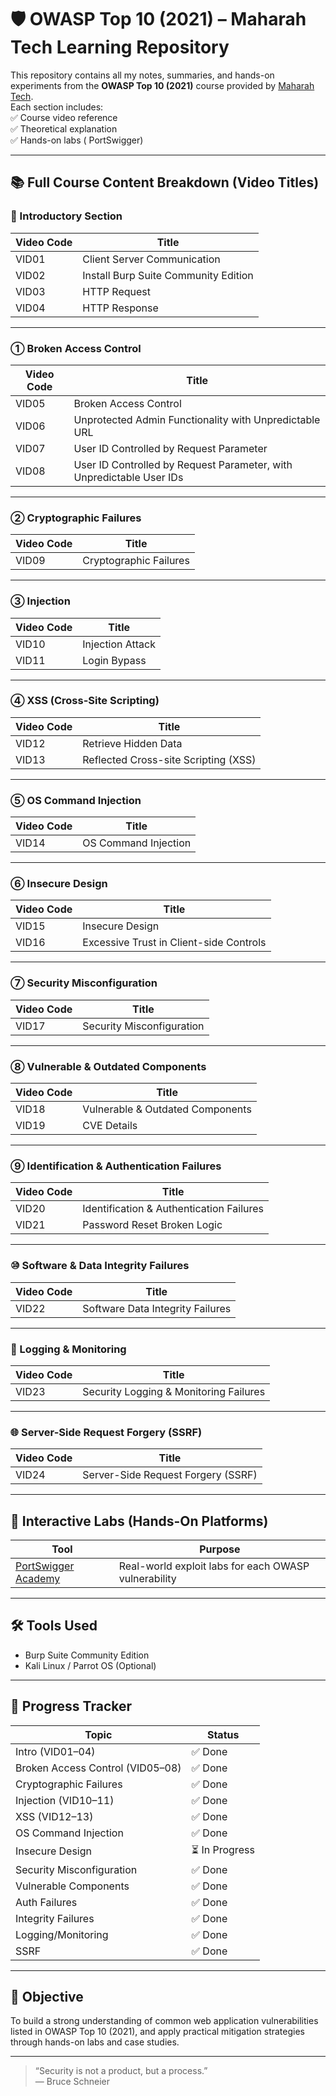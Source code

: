 # 🛡️ OWASP Top 10 (2021) – Maharah Tech Learning Repository

This repository contains all my notes, summaries, and hands-on experiments from the **OWASP Top 10 (2021)** course provided by [Maharah Tech](https://maharatech.gov.eg/course/view.php?id=2144).  
Each section includes:  
✅ Course video reference  
✅ Theoretical explanation  
✅ Hands-on labs ( PortSwigger)  

---

## 📚 Full Course Content Breakdown (Video Titles)

### 🔰 Introductory Section
| Video Code | Title |
|------------|-------|
| VID01 | Client Server Communication |
| VID02 | Install Burp Suite Community Edition |
| VID03 | HTTP Request |
| VID04 | HTTP Response |

---

### ① Broken Access Control
| Video Code | Title |
|------------|-------|
| VID05 | Broken Access Control |
| VID06 | Unprotected Admin Functionality with Unpredictable URL |
| VID07 | User ID Controlled by Request Parameter |
| VID08 | User ID Controlled by Request Parameter, with Unpredictable User IDs |

---

### ② Cryptographic Failures
| Video Code | Title |
|------------|-------|
| VID09 | Cryptographic Failures |

---

### ③ Injection
| Video Code | Title |
|------------|-------|
| VID10 | Injection Attack |
| VID11 | Login Bypass |

---

### ④ XSS (Cross-Site Scripting)
| Video Code | Title |
|------------|-------|
| VID12 | Retrieve Hidden Data |
| VID13 | Reflected Cross-site Scripting (XSS) |

---

### ⑤ OS Command Injection
| Video Code | Title |
|------------|-------|
| VID14 | OS Command Injection |

---

### ⑥ Insecure Design
| Video Code | Title |
|------------|-------|
| VID15 | Insecure Design |
| VID16 | Excessive Trust in Client-side Controls |

---

### ⑦ Security Misconfiguration
| Video Code | Title |
|------------|-------|
| VID17 | Security Misconfiguration |

---

### ⑧ Vulnerable & Outdated Components
| Video Code | Title |
|------------|-------|
| VID18 | Vulnerable & Outdated Components |
| VID19 | CVE Details |

---

### ⑨ Identification & Authentication Failures
| Video Code | Title |
|------------|-------|
| VID20 | Identification & Authentication Failures |
| VID21 | Password Reset Broken Logic |

---

### ⑩ Software & Data Integrity Failures
| Video Code | Title |
|------------|-------|
| VID22 | Software Data Integrity Failures |

---

### 📝 Logging & Monitoring
| Video Code | Title |
|------------|-------|
| VID23 | Security Logging & Monitoring Failures |

---

### 🌐 Server-Side Request Forgery (SSRF)
| Video Code | Title |
|------------|-------|
| VID24 | Server-Side Request Forgery (SSRF) |

---

## 🔗 Interactive Labs (Hands-On Platforms)

| Tool | Purpose |
|------|---------|
| [PortSwigger Academy](https://portswigger.net/web-security) | Real-world exploit labs for each OWASP vulnerability |

---

## 🛠️ Tools Used

- Burp Suite Community Edition
- Kali Linux / Parrot OS (Optional)

---

## 🚀 Progress Tracker

| Topic | Status |
|-------|--------|
| Intro (VID01–04) | ✅ Done |
| Broken Access Control (VID05–08) | ✅ Done |
| Cryptographic Failures | ✅ Done |
| Injection (VID10–11) | ✅ Done |
| XSS (VID12–13) | ✅ Done |
| OS Command Injection | ✅ Done |
| Insecure Design | ⏳ In Progress |
| Security Misconfiguration | ✅ Done |
| Vulnerable Components | ✅ Done |
| Auth Failures | ✅ Done |
| Integrity Failures | ✅ Done |
| Logging/Monitoring | ✅ Done |
| SSRF | ✅ Done |

---

## 🎯 Objective

To build a strong understanding of common web application vulnerabilities listed in OWASP Top 10 (2021), and apply practical mitigation strategies through hands-on labs and case studies.

---

> “Security is not a product, but a process.”  
> — Bruce Schneier
